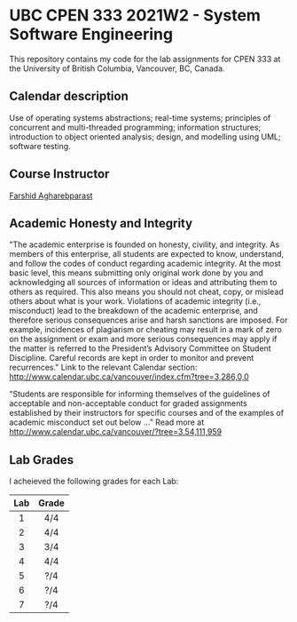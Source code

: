 # UBC CPEN 333 2021W2  - System Software Engineering

This repository contains my code for the lab assignments for CPEN 333 at the University of British Columbia, Vancouver, BC, Canada.

## Calendar description 
Use of operating systems abstractions; real-time systems; principles of concurrent and multi-threaded programming; information structures; introduction to object oriented analysis; design, and modelling using UML; software testing.

## Course Instructor
[Farshid Agharebparast](https://ece.ubc.ca/farshid-agharebparast/)

## Academic Honesty and Integrity
"The academic enterprise is founded on honesty, civility, and integrity. As members of this enterprise, all students are expected to know, understand, and follow the codes of conduct regarding academic integrity. At the most basic level, this means submitting only original work done by you and acknowledging all sources of information or ideas and attributing them to others as required. This also means you should not cheat, copy, or mislead others about what is your work. Violations of academic integrity (i.e., misconduct) lead to the breakdown of the academic enterprise, and therefore serious consequences arise and harsh sanctions are imposed. For example, incidences of plagiarism or cheating may result in a mark of zero on the assignment or exam and more serious consequences may apply if the matter is referred to the President’s Advisory Committee on Student Discipline. Careful records are kept in order to monitor and prevent recurrences."
Link to the relevant Calendar section: http://www.calendar.ubc.ca/vancouver/index.cfm?tree=3,286,0,0 

“Students are responsible for informing themselves of the guidelines of acceptable and non-acceptable conduct for graded assignments established by their instructors for specific courses and of the examples of academic misconduct set out below …” Read more at http://www.calendar.ubc.ca/vancouver/?tree=3,54,111,959

## Lab Grades
I acheieved the following grades for each Lab:

| Lab | Grade |
| :----: | :----: |
| 1 | 4/4 |
| 2 | 4/4 |
| 3 | 3/4 |
| 4 | 4/4 | 
| 5 | ?/4 |
| 6 | ?/4 |
| 7 | ?/4 | 



